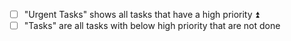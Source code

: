 
- [ ] "Urgent Tasks" shows all tasks that have a high priority ⏫
- [ ] "Tasks" are all tasks with below high priority that are not done
